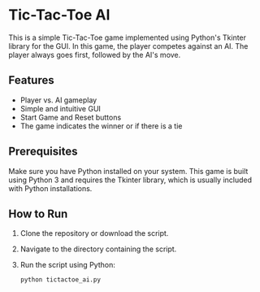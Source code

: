# Tic-Tac-Toe AI

This is a simple Tic-Tac-Toe game implemented using Python's Tkinter library for the GUI. In this game, the player competes against an AI. The player always goes first, followed by the AI's move.

## Features

- Player vs. AI gameplay
- Simple and intuitive GUI
- Start Game and Reset buttons
- The game indicates the winner or if there is a tie

## Prerequisites

Make sure you have Python installed on your system. This game is built using Python 3 and requires the Tkinter library, which is usually included with Python installations.

## How to Run

1. Clone the repository or download the script.

2. Navigate to the directory containing the script.

3. Run the script using Python:
   ```sh
   python tictactoe_ai.py
